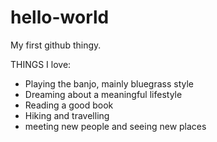 # hello-world
My first github thingy.

THINGS I love:

- Playing the banjo, mainly bluegrass style
- Dreaming about a meaningful lifestyle
- Reading a good book
- Hiking and travelling
- meeting new people and seeing new places

